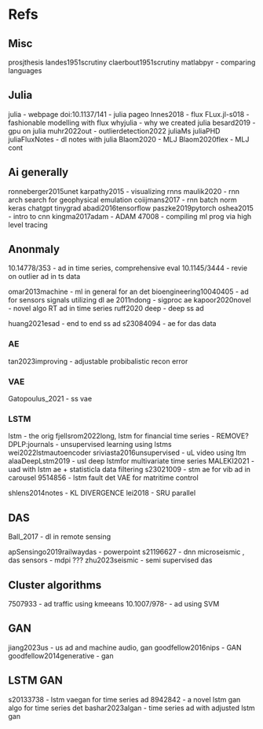 # Refs

## Misc

prosjthesis
landes1951scrutiny
claerbout1951scrutiny
matlabpyr - comparing languages

## Julia

julia - webpage
doi:10.1137/141 - julia pageo
Innes2018 - flux
FLux.jl-s018 - fashionable modelling with flux
whyjulia - why we created julia
besard2019 - gpu on julia
muhr2022out - outlierdetection2022
juliaMs
juliaPHD
juliaFluxNotes - dl notes with julia
Blaom2020 - MLJ
Blaom2020flex - MLJ cont

## Ai generally

ronneberger2015unet
karpathy2015 - visualizing rnns
maulik2020 - rnn arch search for geophysical emulation
coiijmans2017 - rnn batch norm
keras
chatgpt
tinygrad
abadi2016tensorflow
paszke2019pytorch
oshea2015 - intro to cnn
kingma2017adam - ADAM
47008 - compiling ml prog via high level tracing

## Anonmaly

10.14778/353 - ad in time series, comprehensive eval
10.1145/3444 - revie on outlier ad in ts data

omar2013machine - ml in general for an det
bioengineering10040405 - ad for sensors signals utilizing dl ae
2011ndong - sigproc ae
kapoor2020novel - novel algo RT ad in time series
ruff2020 deep - deep ss ad

huang2021esad - end to end ss ad
s23084094 - ae for das data
### AE

tan2023improving - adjustable probibalistic recon error

### VAE

Gatopoulus_2021 - ss vae

### LSTM

lstm - the orig
fjellsrom2022long, lstm for financial time series - REMOVE?
DPLP:journals - unsupervised learning using lstms
wei2022lstmautoencoder
sriviasta2016unsupervised - uL video using ltm
alaaDeepLstm2019 - usl deep lstmfor multivariate time series
MALEKI2021 - uad with lstm ae + statisticla data filtering
s23021009 - stm ae for vib ad in carousel
9514856 - lstm fault det VAE for matritime control

shlens2014notes - KL DIVERGENCE
lei2018 - SRU parallel

## DAS

Ball_2017 - dl in remote sensing

apSensingo2019railwaydas - powerpoint
s21196627 - dnn microseismic , das
sensors - mdpi ???
zhu2023seismic - semi supervised das

## Cluster algorithms

7507933 - ad traffic using kmeeans
10.1007/978- - ad using SVM

## GAN

jiang2023us - us ad and machine audio, gan
goodfellow2016nips - GAN
goodfellow2014generative - gan

## LSTM GAN

s20133738 - lstm vaegan for time series ad
8942842 - a novel lstm gan algo for time series det
bashar2023algan - time series ad with adjusted lstm gan

